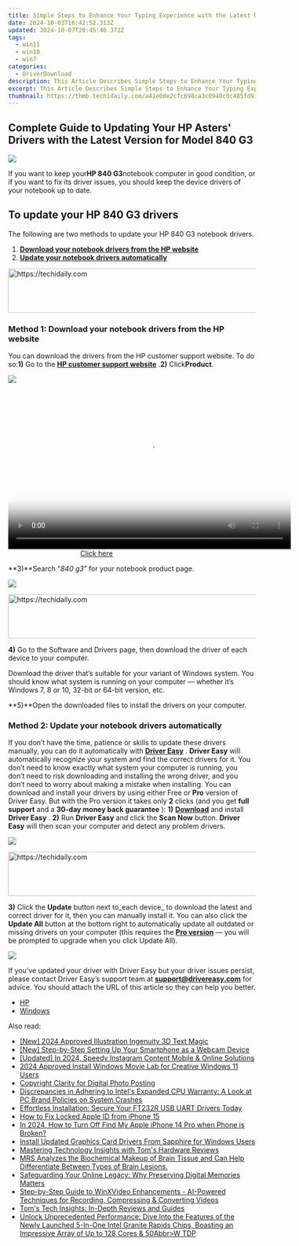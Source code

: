 ```yaml
---
title: Simple Steps to Enhance Your Typing Experience with the Latest Driver for Microsoft Sculpt Keyboard
date: 2024-10-03T16:42:52.313Z
updated: 2024-10-07T20:45:46.372Z
tags:
  - win11
  - win10
  - win7
categories:
  - DriverDownload
description: This Article Describes Simple Steps to Enhance Your Typing Experience with the Latest Driver for Microsoft Sculpt Keyboard
excerpt: This Article Describes Simple Steps to Enhance Your Typing Experience with the Latest Driver for Microsoft Sculpt Keyboard
thumbnail: https://thmb.techidaily.com/a41e0de2cfc698ca3c0940c0c485fd915185405a99674b771fae0aecdd94d3b1.jpg
---
```


## Complete Guide to Updating Your HP Asters' Drivers with the Latest Version for Model 840 G3

![](https://images.drivereasy.com/wp-content/uploads/2018/06/img_5b28bf091aa13-300x225.jpg)

If you want to keep your**HP 840 G3**notebook computer in good condition, or if you want to fix its driver issues, you should keep the device drivers of your notebook up to date.

## To update your HP 840 G3 drivers

The following are two methods to update your HP 840 G3 notebook drivers.

1. [**Download your notebook drivers from the HP website**](https://tools.techidaily.com/drivereasy/download/)
2. [**Update your notebook drivers automatically**](https://tools.techidaily.com/drivereasy/download/)

<!-- affiliate ads begin -->
<a href="https://appsumo.8odi.net/c/5597632/2082526/7443" target="_top" id="2082526">
  <img src="//a.impactradius-go.com/display-ad/7443-2082526" border="0" alt="https://techidaily.com" width="728" height="90"/>
</a>
<img height="0" width="0" src="https://appsumo.8odi.net/i/5597632/2082526/7443" style="position:absolute;visibility:hidden;" border="0" />
<!-- affiliate ads end -->

### Method 1: Download your notebook drivers from the HP website

You can download the drivers from the HP customer support website. To do so:**1)** Go to the **[HP customer support website](https://support.hp.com/us-en)** .**2)** Click**Product**.

![](https://images.drivereasy.com/wp-content/uploads/2018/06/img_5b28c52d68cef.jpg)

<!-- affiliate ads begin -->
<span id="1160850">
					<video width="576" height="324" style="cursor:pointer"
           poster="//a.impactradius-go.com/display-clicktoplayimage/1160850.png"
           onclick="if(!this.playClicked){this.play();this.setAttribute('controls',true);this.playClicked=true;}">
	   <source src="//a.impactradius-go.com/display-ad/14559-1160850">
	   <img src="//a.impactradius-go.com/display-clicktoplayimage/1160850.png" style="border: none; height: 100%; width: 100%; object-fit: contain">
	</video>
	<div style="width:360px;text-align:center"><a href="javascript:window.open(decodeURIComponent('https%3A%2F%2Fpropmoneyinc.pxf.io%2Fc%2F5597632%2F1160850%2F14559'), '_blank');void(0);">Click here</a></div>
</span>
<img height="0" width="0" src="https://imp.pxf.io/i/5597632/1160850/14559" style="position:absolute;visibility:hidden;" border="0" />
<!-- affiliate ads end -->

**3)**Search “_840 g3_” for your notebook product page.

![](https://images.drivereasy.com/wp-content/uploads/2018/06/img_5b28c5ba98220.jpg)

<!-- affiliate ads begin -->
<a href="https://25home.pxf.io/c/5597632/2148649/16836" target="_top" id="2148649">
  <img src="//a.impactradius-go.com/display-ad/16836-2148649" border="0" alt="https://techidaily.com" width="720" height="90"/>
</a>
<img height="0" width="0" src="https://25home.pxf.io/i/5597632/2148649/16836" style="position:absolute;visibility:hidden;" border="0" />
<!-- affiliate ads end -->

**4)** Go to the Software and Drivers page, then download the driver of each device to your computer.

 Download the driver that’s suitable for your variant of Windows system. You should know what system is running on your computer — whether it’s Windows 7, 8 or 10, 32-bit or 64-bit version, etc.

**5)**Open the downloaded files to install the drivers on your computer.

### Method 2: Update your notebook drivers automatically

If you don’t have the time, patience or skills to update these drivers manually, you can do it automatically with [**Driver Easy**](https://tools.techidaily.com/drivereasy/download/) . **Driver Easy**  will automatically recognize your system and find the correct drivers for it. You don’t need to know exactly what system your computer is running, you don’t need to risk downloading and installing the wrong driver, and you don’t need to worry about making a mistake when installing.  You can download and install your drivers by using either Free or **Pro**  version of Driver Easy. But with the Pro version it takes only **2**  clicks (and you get **full support** and a **30-day money back guarantee** ): **1)** [**Download**](https://tools.techidaily.com/drivereasy/download/) and install **Driver Easy** . **2)** Run **Driver Easy** and click the **Scan Now** button. **Driver Easy**  will then scan your computer and detect any problem drivers.

![](https://images.drivereasy.com/wp-content/uploads/2018/06/img_5b1a66b4a3dfe.jpg)

<!-- affiliate ads begin -->
<a href="https://ephamedtechinc.pxf.io/c/5597632/2145009/26400" target="_top" id="2145009">
  <img src="//a.impactradius-go.com/display-ad/26400-2145009" border="0" alt="https://techidaily.com" width="728" height="90"/>
</a>
<img height="0" width="0" src="https://ephamedtechinc.pxf.io/i/5597632/2145009/26400" style="position:absolute;visibility:hidden;" border="0" />
<!-- affiliate ads end -->

**3)**  Click the **Update**  button next to_each device_ to download the latest and correct driver for it, then you can manually install it. You can also click the **Update All**  button at the bottom right to automatically update all outdated or missing drivers on your computer (this requires the **[Pro version](https://tools.techidaily.com/drivereasy/download/)**  — you will be prompted to upgrade when you click Update All).

![](https://images.drivereasy.com/wp-content/uploads/2018/06/img_5b28d0824cae7.jpg)

 If you’ve updated your driver with Driver Easy but your driver issues persist, please contact Driver Easy’s support team at **[support@drivereasy.com](https://tools.techidaily.com/drivereasy/download/)**  for advice. You should attach the URL of this article so they can help you better.

* [HP](https://tools.techidaily.com/drivereasy/download/)
* [Windows](https://tools.techidaily.com/drivereasy/download/)

<ins class="adsbygoogle"
     style="display:block"
     data-ad-format="autorelaxed"
     data-ad-client="ca-pub-7571918770474297"
     data-ad-slot="1223367746"></ins>

<ins class="adsbygoogle"
     style="display:block"
     data-ad-client="ca-pub-7571918770474297"
     data-ad-slot="8358498916"
     data-ad-format="auto"
     data-full-width-responsive="true"></ins>

<span class="atpl-alsoreadstyle">Also read:</span>
<div><ul>
<li><a href="https://fox-boxes.techidaily.com/new-2024-approved-illustration-ingenuity-3d-text-magic/"><u>[New] 2024 Approved Illustration Ingenuity 3D Text Magic</u></a></li>
<li><a href="https://screen-mirroring-recording.techidaily.com/new-step-by-step-setting-up-your-smartphone-as-a-webcam-device/"><u>[New] Step-by-Step Setting Up Your Smartphone as a Webcam Device</u></a></li>
<li><a href="https://instagram-video-recordings.techidaily.com/updated-in-2024-speedy-instagram-content-mobile-and-online-solutions/"><u>[Updated] In 2024, Speedy Instagram Content Mobile & Online Solutions</u></a></li>
<li><a href="https://article-posts.techidaily.com/2024-approved-install-windows-movie-lab-for-creative-windows-11-users/"><u>2024 Approved Install Windows Movie Lab for Creative Windows 11 Users</u></a></li>
<li><a href="https://facebook.techidaily.com/copyright-clarity-for-digital-photo-posting/"><u>Copyright Clarity for Digital Photo Posting</u></a></li>
<li><a href="https://hardware-help.techidaily.com/discrepancies-in-adhering-to-intels-expanded-cpu-warranty-a-look-at-pc-brand-policies-on-system-crashes/"><u>Discrepancies in Adhering to Intel's Expanded CPU Warranty: A Look at PC Brand Policies on System Crashes</u></a></li>
<li><a href="https://hardware-help.techidaily.com/effortless-installation-secure-your-ft232r-usb-uart-drivers-today/"><u>Effortless Installation: Secure Your FT232R USB UART Drivers Today</u></a></li>
<li><a href="https://apple-account.techidaily.com/how-to-fix-locked-apple-id-from-iphone-15-by-drfone-ios/"><u>How to Fix Locked Apple ID from iPhone 15</u></a></li>
<li><a href="https://ios-unlock.techidaily.com/in-2024-how-to-turn-off-find-my-apple-iphone-14-pro-when-phone-is-broken-by-drfone-ios/"><u>In 2024, How to Turn Off Find My Apple iPhone 14 Pro when Phone is Broken?</u></a></li>
<li><a href="https://hardware-help.techidaily.com/install-updated-graphics-card-drivers-from-sapphire-for-windows-users/"><u>Install Updated Graphics Card Drivers From Sapphire for Windows Users</u></a></li>
<li><a href="https://hardware-help.techidaily.com/mastering-technology-insights-with-toms-hardware-reviews/"><u>Mastering Technology Insights with Tom's Hardware Reviews</u></a></li>
<li><a href="https://hardware-help.techidaily.com/mrs-analyzes-the-biochemical-makeup-of-brain-tissue-and-can-help-differentiate-between-types-of-brain-lesions/"><u>MRS Analyzes the Biochemical Makeup of Brain Tissue and Can Help Differentiate Between Types of Brain Lesions.</u></a></li>
<li><a href="https://eaxpv-info.techidaily.com/safeguarding-your-online-legacy-why-preserving-digital-memories-matters/"><u>Safeguarding Your Online Legacy: Why Preserving Digital Memories Matters</u></a></li>
<li><a href="https://some-knowledge.techidaily.com/step-by-step-guide-to-winxvideo-enhancements-ai-powered-techniques-for-recording-compressing-and-converting-videos/"><u>Step-by-Step Guide to WinXVideo Enhancements - AI-Powered Techniques for Recording, Compressing & Converting Videos</u></a></li>
<li><a href="https://hardware-help.techidaily.com/toms-tech-insights-in-depth-reviews-and-guides/"><u>Tom's Tech Insights: In-Depth Reviews and Guides</u></a></li>
<li><a href="https://hardware-help.techidaily.com/unlock-unprecedented-performance-dive-into-the-features-of-the-newly-launched-5-in-one-intel-granite-rapids-chips-boasting-an-impressive-array-of-up-to-128-38/"><u>Unlock Unprecedented Performance: Dive Into the Features of the Newly Launched 5-In-One Intel Granite Rapids Chips, Boasting an Impressive Array of Up to 128 Cores & 50Abbr>W TDP</u></a></li>
</ul></div>

